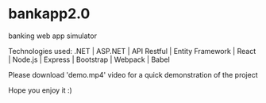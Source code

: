 # bankapp2.0
banking web app simulator

Technologies used:
.NET |
ASP.NET |
API Restful |
Entity Framework |
React |
Node.js |
Express |
Bootstrap |
Webpack |
Babel

Please download 'demo.mp4' video for a quick demonstration of the project

Hope you enjoy it :)
